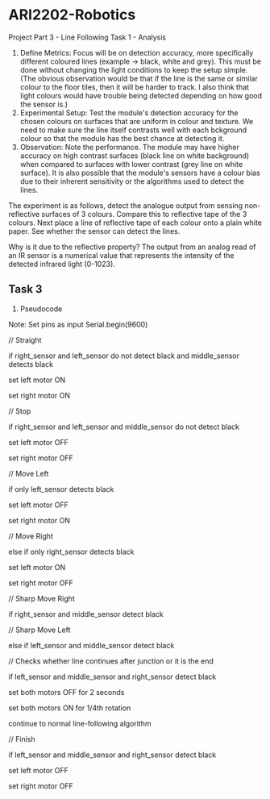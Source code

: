 # ARI2202-Robotics

Project Part 3 - Line Following
Task 1 - Analysis

1. Define Metrics: Focus will be on detection accuracy, more specifically different coloured lines (example -> black, white and grey). This must be done without changing the light conditions to keep the setup simple. (The obvious observation would be that if the line is the same or similar colour to the floor tiles, then it will be harder to track. I also think that light colours would have trouble being detected depending on how good the sensor is.)
2. Experimental Setup: Test the module's detection accuracy for the chosen colours on surfaces that are uniform in colour and texture. We need to make sure the line itself contrasts well with each bckground colour so that the module has the best chance at detecting it.
3. Observation: Note the performance. The module may have higher accuracy on high contrast surfaces (black line on white background) when compared to surfaces with lower contrast (grey line on white surface). It is also possible that the module's sensors have a colour bias due to their inherent sensitivity or the algorithms used to detect the lines.

The experiment is as follows, detect the analogue output from sensing non-reflective surfaces of 3 colours. Compare this to reflective tape of the 3 colours. Next place a line of reflective tape of each colour onto a plain white paper. See whether the sensor can detect the lines.

Why is it due to the reflective property?
The output from an analog read of an IR sensor is a numerical value that represents the intensity of the detected infrared light (0-1023).


## Task 3 

1. Pseudocode

Note: Set pins as input 
      Serial.begin(9600)

// Straight

if right_sensor and left_sensor do not detect black and middle_sensor detects black
  
  set left motor ON
  
  set right motor ON


// Stop

if right_sensor and left_sensor and middle_sensor do not detect black

  set left motor OFF
  
  set right motor OFF


// Move Left

if only left_sensor detects black

  set left motor OFF
  
  set right motor ON


// Move Right

else if only right_sensor detects black

  set left motor ON
  
  set right motor OFF


// Sharp Move Right

if right_sensor and middle_sensor detect black


// Sharp Move Left

else if left_sensor and middle_sensor detect black


// Checks whether line continues after junction or it is the end

if left_sensor and middle_sensor and right_sensor detect black

  set both motors OFF for 2 seconds
  
  set both motors ON for 1/4th rotation
  
  continue to normal line-following algorithm


// Finish

if left_sensor and middle_sensor and right_sensor detect black

set left motor OFF

set right motor OFF
